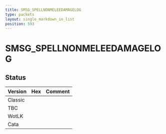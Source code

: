 ```yaml
---
title: SMSG_SPELLNONMELEEDAMAGELOG
type: packets
layout: single_markdown_in_list
position: 593
---
```


# SMSG_SPELLNONMELEEDAMAGELOG

## Status

Version | Hex | Comment
---------- | ---------- | ---------- 
Classic |  |  
TBC |  |  
WotLK |  |  
Cata |  |  
